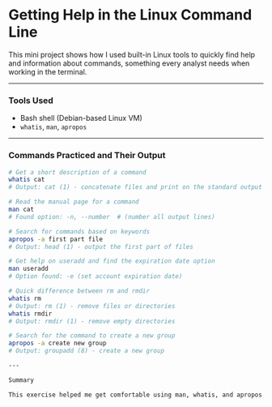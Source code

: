 # Getting Help in the Linux Command Line

This mini project shows how I used built-in Linux tools to quickly find help and information about commands, something every analyst needs when working in the terminal.

---

### Tools Used

- Bash shell (Debian-based Linux VM)
- `whatis`, `man`, `apropos`

---

### Commands Practiced and Their Output

```bash
# Get a short description of a command
whatis cat
# Output: cat (1) - concatenate files and print on the standard output

# Read the manual page for a command
man cat
# Found option: -n, --number  # (number all output lines)

# Search for commands based on keywords
apropos -a first part file
# Output: head (1) - output the first part of files

# Get help on useradd and find the expiration date option
man useradd
# Option found: -e (set account expiration date)

# Quick difference between rm and rmdir
whatis rm
# Output: rm (1) - remove files or directories
whatis rmdir
# Output: rmdir (1) - remove empty directories

# Search for the command to create a new group
apropos -a create new group
# Output: groupadd (8) - create a new group

---

Summary

This exercise helped me get comfortable using man, whatis, and apropos to look up command details and options in real time. Knowing how to quickly find answers directly in the shell is key for troubleshooting and learning more things on the job, especially when dealing with new tools or unfamiliar tasks.
